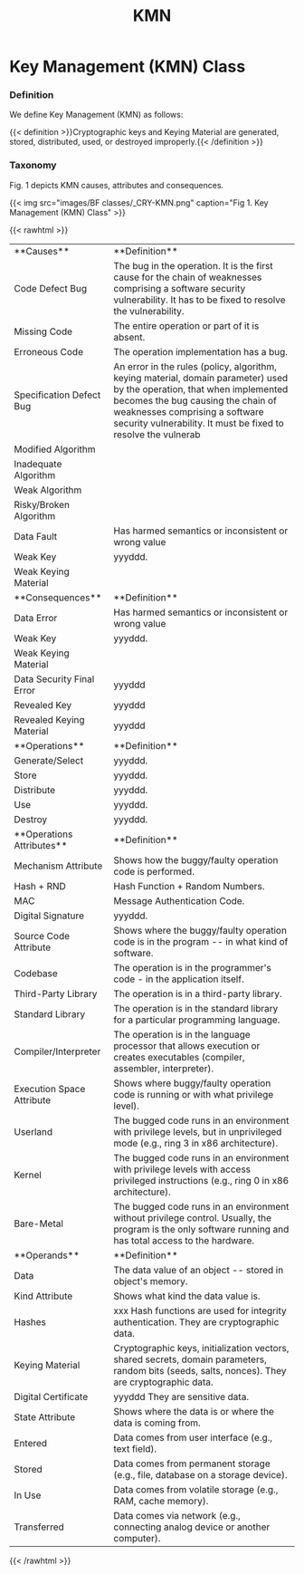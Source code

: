 ﻿---
weight: 3
title: "KMN"
---
# Key Management (KMN) Class

### Definition

We define Key Management (KMN) as follows:

{{< definition >}}Cryptographic keys and Keying Material are generated, stored, distributed, used, or destroyed improperly.{{< /definition >}}

### Taxonomy

Fig. 1 depicts KMN causes, attributes and consequences.

{{< img src="images/BF classes/_CRY-KMN.png" caption="Fig 1. Key Management (KMN) Class" >}}


{{< rawhtml >}}
<table class="table">
		<tr>
			<td>
				**Causes**
			</td>
	<td>
				**Definition**
			</td>
	</tr>
	<tr>
			<td>Code Defect Bug</td>
	<td>The bug in the operation. It is the first cause for the chain of weaknesses comprising a software security vulnerability. It has to be fixed to resolve the vulnerability.</td>
	</tr>
	<tr>
			<td>Missing Code </td>
	<td>The entire operation or part of it is absent.</td>
	</tr>
	<tr>
			<td>Erroneous Code </td>
	<td>The operation implementation has a bug.</td>
	</tr>
	<tr>
			<td>Specification Defect Bug</td>
	<td>An error in the rules (policy, algorithm, keying material, domain parameter) used by the operation, that when implemented becomes the bug causing the chain of weaknesses comprising a software security vulnerability. It must be fixed to resolve the vulnerab</td>
	</tr>
	<tr>
			<td>Modified Algorithm </td>
	<td></td>
	</tr>
	<tr>
			<td>Inadequate Algorithm </td>
	<td></td>
	</tr>
	<tr>
			<td>Weak Algorithm </td>
	<td></td>
	</tr>
	<tr>
			<td>Risky/Broken Algorithm </td>
	<td></td>
	</tr>
	<tr>
			<td>Data Fault</td>
	<td>Has harmed semantics or inconsistent or wrong value</td>
	</tr>
	<tr>
			<td>Weak Key </td>
	<td>yyyddd.</td>
	</tr>
	<tr>
			<td>Weak Keying Material </td>
	<td></td>
	</tr>
	<tr>
			<td>
				**Consequences**
			</td>
	<td>
				**Definition**
			</td>
	</tr>
	<tr>
			<td>Data Error</td>
	<td>Has harmed semantics or inconsistent or wrong value</td>
	</tr>
	<tr>
			<td>Weak Key </td>
	<td>yyyddd.</td>
	</tr>
	<tr>
			<td>Weak Keying Material </td>
	<td></td>
	</tr>
	<tr>
			<td>Data Security Final Error</td>
	<td>yyyddd</td>
	</tr>
	<tr>
			<td>Revealed Key </td>
	<td>yyyddd</td>
	</tr>
	<tr>
			<td>Revealed Keying Material </td>
	<td>yyyddd</td>
	</tr>
	<tr>
			<td>
				**Operations**
			</td>
	<td>
				**Definition**
			</td>
	</tr>
	<tr>
			<td>Generate/Select </td>
	<td>yyyddd.</td>
	</tr>
	<tr>
			<td>Store </td>
	<td>yyyddd.</td>
	</tr>
	<tr>
			<td>Distribute </td>
	<td>yyyddd.</td>
	</tr>
	<tr>
			<td>Use </td>
	<td>yyyddd.</td>
	</tr>
	<tr>
			<td>Destroy </td>
	<td>yyyddd.</td>
	</tr>
	<tr>
			<td>
				**Operations Attributes**
			</td>
	<td>
				**Definition**
			</td>
	</tr>
	<tr>
			<td>Mechanism Attribute</td>
	<td>Shows how the buggy/faulty operation code is performed.</td>
	</tr>
	<tr>
			<td>Hash + RND </td>
	<td>Hash Function + Random Numbers.</td>
	</tr>
	<tr>
			<td>MAC </td>
	<td>Message Authentication Code.</td>
	</tr>
	<tr>
			<td>Digital Signature </td>
	<td>yyyddd.</td>
	</tr>
	<tr>
			<td>Source Code Attribute</td>
	<td>Shows where the buggy/faulty operation code is in the program -- in what kind of software.</td>
	</tr>
	<tr>
			<td>Codebase </td>
	<td>The operation is in the programmer's code - in the application itself.</td>
	</tr>
	<tr>
			<td>Third-Party Library </td>
	<td>The operation is in a third-party library.</td>
	</tr>
	<tr>
			<td>Standard Library </td>
	<td>The operation is in the standard library for a particular programming language.</td>
	</tr>
	<tr>
			<td>Compiler/Interpreter </td>
	<td>The operation is in the language processor that allows execution or creates executables (compiler, assembler, interpreter).</td>
	</tr>
	<tr>
			<td>Execution Space Attribute</td>
	<td>Shows where buggy/faulty operation code is running or with what privilege level).</td>
	</tr>
	<tr>
			<td>Userland </td>
	<td>The bugged code runs in an environment with privilege levels, but in unprivileged mode (e.g., ring 3 in x86 architecture).</td>
	</tr>
	<tr>
			<td>Kernel </td>
	<td>The bugged code runs in an environment with privilege levels with access privileged instructions (e.g., ring 0 in x86 architecture).</td>
	</tr>
	<tr>
			<td>Bare-Metal </td>
	<td>The bugged code runs in an environment without privilege control. Usually, the program is the only software running and has total access to the hardware.</td>
	</tr>
	<tr>
			<td>
				**Operands**
			</td>
	<td>
				**Definition**
			</td>
	</tr>
	<tr>
			<td>Data </td>
	<td>The data value of an object -- stored in object's memory.</td>
	</tr>
	<tr>
			<td>Kind Attribute</td>
	<td>Shows what kind the data value is.</td>
	</tr>
	<tr>
			<td>Hashes </td>
	<td>xxx Hash functions are used for integrity authentication. They are cryptographic data.</td>
	</tr>
	<tr>
			<td>Keying Material </td>
	<td>Cryptographic keys, initialization vectors, shared secrets, domain parameters, random bits (seeds, salts, nonces). They are cryptographic data.</td>
	</tr>
	<tr>
			<td>Digital Certificate </td>
	<td>yyyddd They are sensitive data.</td>
	</tr>
	<tr>
			<td>State Attribute</td>
	<td>Shows where the data is or where the data is coming from.</td>
	</tr>
	<tr>
			<td>Entered </td>
	<td>Data comes from user interface (e.g., text field).</td>
	</tr>
	<tr>
			<td>Stored </td>
	<td>Data comes from permanent storage (e.g., file, database on a storage device).</td>
	</tr>
	<tr>
			<td>In Use </td>
	<td>Data comes from volatile storage (e.g., RAM, cache memory).</td>
	</tr>
	<tr>
			<td>Transferred </td>
	<td>Data comes via network (e.g., connecting analog device or another computer).</td>
	</tr>
	
</table>
{{< /rawhtml >}}
	